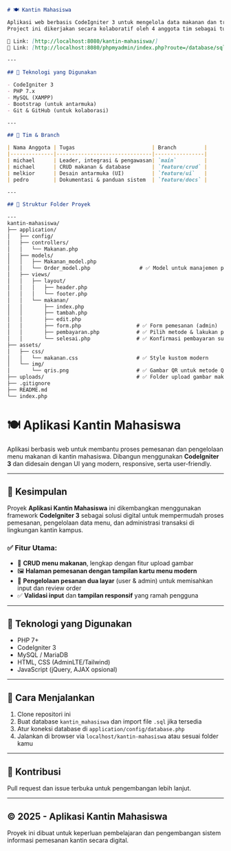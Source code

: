 ```markdown
# 🍽 Kantin Mahasiswa

Aplikasi web berbasis CodeIgniter 3 untuk mengelola data makanan dan transaksi di kantin kampus.  
Project ini dikerjakan secara kolaboratif oleh 4 anggota tim sebagai tugas proyek kuliah.

🔗 Link: [http://localhost:8080/kantin-mahasiswa/]
🔗 Link: [http://localhost:8080/phpmyadmin/index.php?route=/database/sql&db=database-kantin]

---

## 🚀 Teknologi yang Digunakan

- CodeIgniter 3
- PHP 7.x
- MySQL (XAMPP)
- Bootstrap (untuk antarmuka)
- Git & GitHub (untuk kolaborasi)

---

## 👥 Tim & Branch

| Nama Anggota | Tugas                         | Branch         |
|--------------|-------------------------------|----------------|
| michael      | Leader, integrasi & pengawasan| `main`         |
| michael      | CRUD makanan & database       | `feature/crud` |
| melkior      | Desain antarmuka (UI)         | `feature/ui`   |
| pedro        | Dokumentasi & panduan sistem  | `feature/docs` |

---

## 📁 Struktur Folder Proyek

---
kantin-mahasiswa/
├── application/
│   ├── config/
│   ├── controllers/
│   │   └── Makanan.php
│   ├── models/
│   │   ├── Makanan_model.php
│   │   └── Order_model.php                # ✅ Model untuk manajemen pesanan
│   ├── views/
│   │   ├── layout/
│   │   │   ├── header.php
│   │   │   └── footer.php
│   │   └── makanan/
│   │       ├── index.php
│   │       ├── tambah.php
│   │       ├── edit.php
│   │       ├── form.php                  # ✅ Form pemesanan (admin)
│   │       ├── pembayaran.php            # ✅ Pilih metode & lakukan pembayaran
│   │       └── selesai.php               # ✅ Konfirmasi pembayaran sukses
├── assets/
│   ├── css/
│   │   └── makanan.css                   # ✅ Style kustom modern
│   └── img/
│       └── qris.png                      # ✅ Gambar QR untuk metode QRIS
├── uploads/                              # ✅ Folder upload gambar makanan
├── .gitignore
├── README.md
└── index.php

```

# 🍽️ Aplikasi Kantin Mahasiswa

Aplikasi berbasis web untuk membantu proses pemesanan dan pengelolaan menu makanan di kantin mahasiswa. 
Dibangun menggunakan **CodeIgniter 3** dan didesain dengan UI yang modern, responsive, serta user-friendly.

---

## 📌 Kesimpulan

Proyek **Aplikasi Kantin Mahasiswa** ini dikembangkan menggunakan framework **CodeIgniter 3** sebagai solusi 
digital untuk mempermudah proses pemesanan, pengelolaan data menu, dan administrasi transaksi di lingkungan kantin kampus.

### ✅ Fitur Utama:
- 📝 **CRUD menu makanan**, lengkap dengan fitur upload gambar
- 🖼️ **Halaman pemesanan dengan tampilan kartu menu modern**
- 🔄 **Pengelolaan pesanan dua layar** (user & admin) untuk memisahkan input dan review order
- ✅ **Validasi input** dan **tampilan responsif** yang ramah pengguna

---

## 🧰 Teknologi yang Digunakan
- PHP 7+
- CodeIgniter 3
- MySQL / MariaDB
- HTML, CSS (AdminLTE/Tailwind)
- JavaScript (jQuery, AJAX opsional)

---

## 🏁 Cara Menjalankan
1. Clone repositori ini
2. Buat database `kantin_mahasiswa` dan import file `.sql` jika tersedia
3. Atur koneksi database di `application/config/database.php`
4. Jalankan di browser via `localhost/kantin-mahasiswa` atau sesuai folder kamu


---

## 🤝 Kontribusi
Pull request dan issue terbuka untuk pengembangan lebih lanjut.

---

## © 2025 - Aplikasi Kantin Mahasiswa
Proyek ini dibuat untuk keperluan pembelajaran dan pengembangan sistem informasi pemesanan kantin secara digital.
